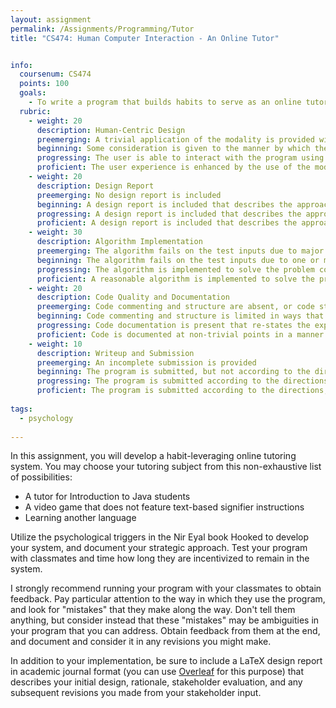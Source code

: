 ```yaml
---
layout: assignment
permalink: /Assignments/Programming/Tutor
title: "CS474: Human Computer Interaction - An Online Tutor"


info:
  coursenum: CS474
  points: 100
  goals:
    - To write a program that builds habits to serve as an online tutor
  rubric:
    - weight: 20 
      description: Human-Centric Design
      preemerging: A trivial application of the modality is provided without regard to proper signifiers or affordances to facilitate human interaction
      beginning: Some consideration is given to the manner by which the modality is incorporated into the program, but it is not clear at all times to the user what to do and how to interact
      progressing: The user is able to interact with the program using the modality in most cases, with a few minor ambiguities that could be identified through additional testing
      proficient: The user experience is enhanced by the use of the modality
    - weight: 20
      description: Design Report      
      preemerging: No design report is included
      beginning: A design report is included that describes the approach taken to solving the problem and incorporating the modality in a trivial way
      progressing: A design report is included that describes the approach taken to solving the problem and incorporating the modality in a manner that carefully considers the problem from the perspective of one stakeholder
      proficient: A design report is included that describes the approach taken to solving the problem and incorporating the modality through documented discussions and test cases with a variety of stakeholders
    - weight: 30
      description: Algorithm Implementation
      preemerging: The algorithm fails on the test inputs due to major issues, or the program fails to compile and/or run
      beginning: The algorithm fails on the test inputs due to one or more minor issues
      progressing: The algorithm is implemented to solve the problem correctly according to given test inputs, but would fail if executed in a general case due to a minor issue or omission in the algorithm design or implementation
      proficient: A reasonable algorithm is implemented to solve the problem which correctly solves the problem according to the given test inputs, and would be reasonably expected to solve the problem in the general case
    - weight: 20
      description: Code Quality and Documentation
      preemerging: Code commenting and structure are absent, or code structure departs significantly from best practice, and/or the code departs significantly from the style guide
      beginning: Code commenting and structure is limited in ways that reduce the readability of the program, and/or there are minor departures from the style guide
      progressing: Code documentation is present that re-states the explicit code definitions, and/or code is written that mostly adheres to the style guide
      proficient: Code is documented at non-trivial points in a manner that enhances the readability of the program, and code is written according to the style guide
    - weight: 10
      description: Writeup and Submission
      preemerging: An incomplete submission is provided
      beginning: The program is submitted, but not according to the directions in one or more ways (for example, because it is lacking a readme writeup or missing answers to written questions)
      progressing: The program is submitted according to the directions with a minor omission or correction needed, including a readme writeup describing the solution and answering nearly all questions posed in the instructions
      proficient: The program is submitted according to the directions, including a readme writeup describing the solution and answering all questions posed in the instructions
      
tags:
  - psychology
  
---
```


In this assignment, you will develop a habit-leveraging online tutoring system.  You may choose your tutoring subject from this non-exhaustive list of possibilities:

* A tutor for Introduction to Java students
* A video game that does not feature text-based signifier instructions
* Learning another language

Utilize the psychological triggers in the Nir Eyal book Hooked to develop your system, and document your strategic approach.  Test your program with classmates and time how long they are incentivized to remain in the system.

I strongly recommend running your program with your classmates to obtain feedback.  Pay particular attention to the way in which they use the program, and look for "mistakes" that they make along the way.  Don't tell them anything, but consider instead that these "mistakes" may be ambiguities in your program that you can address.  Obtain feedback from them at the end, and document and consider it in any revisions you might make.

In addition to your implementation, be sure to include a LaTeX design report in academic journal format (you can use [Overleaf](https://www.overleaf.com/) for this purpose) that describes your initial design, rationale, stakeholder evaluation, and any subsequent revisions you made from your stakeholder input.
